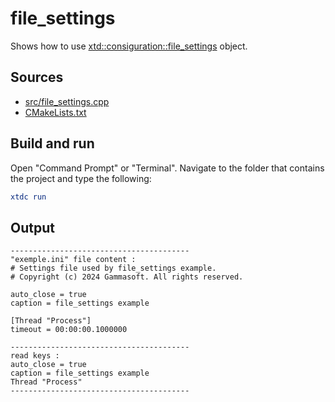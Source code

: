 # file_settings

Shows how to use [xtd::consiguration::file_settings](https://gammasoft71.github.io/xtd/reference_guides/latest/classxtd_1_1configuration_1_1file__settings.html) object.

## Sources

* [src/file_settings.cpp](src/file_settings.cpp)
* [CMakeLists.txt](CMakeLists.txt)

## Build and run

Open "Command Prompt" or "Terminal". Navigate to the folder that contains the project and type the following:

```cmake
xtdc run
```

## Output

```
----------------------------------------
"exemple.ini" file content :
# Settings file used by file_settings example.
# Copyright (c) 2024 Gammasoft. All rights reserved.

auto_close = true
caption = file_settings example

[Thread "Process"]
timeout = 00:00:00.1000000

----------------------------------------
read keys :
auto_close = true
caption = file_settings example
Thread "Process"
----------------------------------------
```
